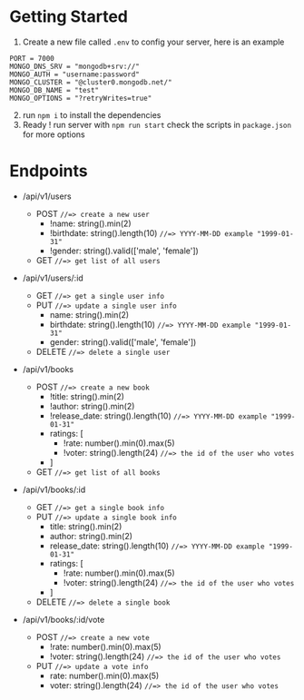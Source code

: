 # Getting Started
1. Create a new file called `.env` to config your server, here is an example
```
PORT = 7000
MONGO_DNS_SRV = "mongodb+srv://"
MONGO_AUTH = "username:password"
MONGO_CLUSTER = "@cluster0.mongodb.net/"
MONGO_DB_NAME = "test"
MONGO_OPTIONS = "?retryWrites=true"
```
2. run `npm i` to install the dependencies
3. Ready ! run server with `npm run start` check the scripts in `package.json` for more options

# Endpoints
- /api/v1/users
    - POST `//=> create a new user`
        - !name: string().min(2)
        - !birthdate: string().length(10) `//=> YYYY-MM-DD example "1999-01-31"`
        - !gender: string().valid(['male', 'female'])
    - GET `//=> get list of all users`
        
- /api/v1/users/:id
    - GET `//=> get a single user info`
    - PUT `//=> update a single user info`
        - name: string().min(2)
        - birthdate: string().length(10) `//=> YYYY-MM-DD example "1999-01-31"`
        - gender: string().valid(['male', 'female'])
    - DELETE `//=> delete a single user`

- /api/v1/books
    - POST `//=> create a new book`
        - !title: string().min(2)
        - !author: string().min(2)
        - !release_date: string().length(10) `//=> YYYY-MM-DD example "1999-01-31"`
        - ratings: [
            - !rate: number().min(0).max(5)
            - !voter: string().length(24) `//=> the id of the user who votes`
        - ]
    - GET `//=> get list of all books`

- /api/v1/books/:id
    - GET `//=> get a single book info`
    - PUT `//=> update a single book info`
        - title: string().min(2)
        - author: string().min(2)
        - release_date: string().length(10) `//=> YYYY-MM-DD example "1999-01-31"`
        - ratings: [
            - !rate: number().min(0).max(5)
            - !voter: string().length(24) `//=> the id of the user who votes`
        - ]
    - DELETE `//=> delete a single book`

- /api/v1/books/:id/vote
    - POST `//=> create a new vote`
        - !rate: number().min(0).max(5)
        - !voter: string().length(24) `//=> the id of the user who votes`
    - PUT `//=> update a vote info`
        - rate: number().min(0).max(5)
        - voter: string().length(24) `//=> the id of the user who votes`
